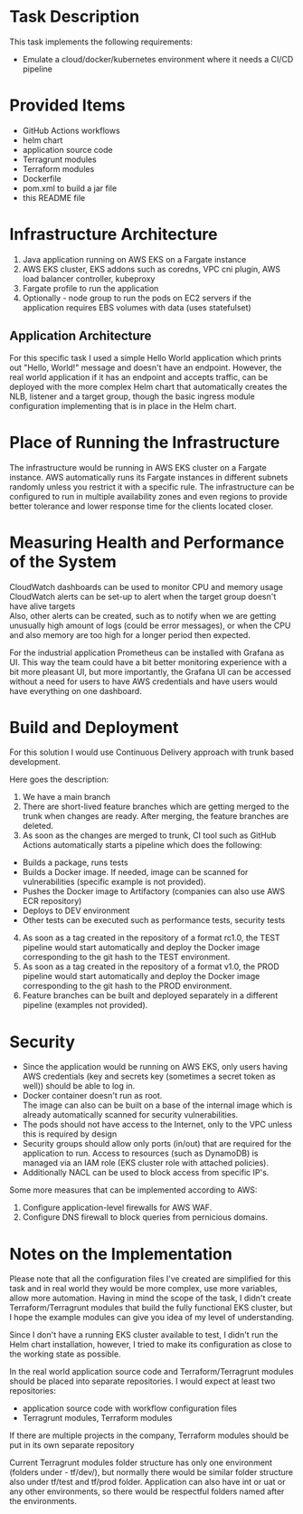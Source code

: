 # Task Description
This task implements the following requirements:
- Emulate a cloud/docker/kubernetes environment where it needs a CI/CD pipeline

# Provided Items
- GitHub Actions workflows
- helm chart
- application source code
- Terragrunt modules
- Terraform modules
- Dockerfile
- pom.xml to build a jar file
- this README file

# Infrastructure Architecture
1. Java application running on AWS EKS on a Fargate instance
2. AWS EKS cluster, EKS addons such as coredns, VPC cni plugin, AWS load balancer controller, kubeproxy
3. Fargate profile to run the application
4. Optionally - node group to run the pods on EC2 servers if the application requires EBS volumes with data (uses statefulset)

## Application Architecture
For this specific task I used a simple Hello World application which prints out "Hello, World!" message and doesn't have an endpoint.
However, the real world application if it has an endpoint and accepts traffic, can be deployed with the more complex Helm chart that automatically creates the NLB, listener and a target group, though the basic ingress module configuration implementing that is in place in the Helm chart.

# Place of Running the Infrastructure
The infrastructure would be running in AWS EKS cluster on a Fargate instance. AWS automatically runs its Fargate instances in different subnets randomly unless you restrict it with a specific rule. 
The infrastructure can be configured to run in multiple availability zones and even regions to provide better tolerance and lower response time for the clients located closer.

# Measuring Health and Performance of the System
CloudWatch dashboards can be used to monitor CPU and memory usage<br>
CloudWatch alerts can be set-up to alert when the target group doesn't have alive targets<br>
Also, other alerts can be created, such as to notify when we are getting unusually high amount of logs (could be error messages), or when the CPU and also memory are too high for a longer period then expected. 

For the industrial application Prometheus can be installed with Grafana as UI. This way the team could have a bit better monitoring experience with a bit more pleasant UI, but more importantly, the Grafana UI can be accessed without a need for users to have AWS credentials and have users would have everything on one dashboard.

# Build and Deployment
For this solution I would use Continuous Delivery approach with trunk based development.

Here goes the description:
1. We have a main branch
2. There are short-lived feature branches which are getting merged to the trunk when changes are ready. 
After merging, the feature branches are deleted.
3. As soon as the changes are merged to trunk, CI tool such as GitHub Actions automatically starts a pipeline which does the following:
- Builds a package, runs tests
- Builds a Docker image. If needed, image can be scanned for vulnerabilities (specific example is not provided).
- Pushes the Docker image to Artifactory (companies can also use AWS ECR repository)
- Deploys to DEV environment
- Other tests can be executed such as performance tests, security tests
4. As soon as a tag created in the repository of a format rc1.0, the TEST pipeline would start automatically and deploy the Docker image corresponding to the git hash to the TEST environment.
5. As soon as a tag created in the repository of a format v1.0, the PROD pipeline would start automatically and deploy the Docker image corresponding to the git hash to the PROD environment.
6. Feature branches can be built and deployed separately in a different pipeline (examples not provided).

# Security
 - Since the application would be running on AWS EKS, only users having AWS credentials (key and secrets key (sometimes a secret token as well)) should be able to log in.
 - Docker container doesn't run as root.<br>
The image can also can be built on a base of the internal image which is already automatically scanned for security vulnerabilities.
- The pods should not have access to the Internet, only to the VPC unless this is required by design<br>
- Security groups should allow only ports (in/out) that are required for the application to run.
Access to resources (such as DynamoDB) is managed via an IAM role (EKS cluster role with attached policies).
 - Additionally NACL can be used to block access from specific IP's.
 
Some more measures that can be implemented according to AWS:
1. Configure application-level firewalls for AWS WAF. 
2. Configure DNS firewall to block queries from pernicious domains.

# Notes on the Implementation
Please note that all the configuration files I've created are simplified for this task and in real world they would be more complex, use more variables, allow more automation.
Having in mind the scope of the task, I didn't create Terraform/Terragrunt modules that build the fully functional EKS cluster, but I hope the example modules can give you idea of my level of understanding.

Since I don't have a running EKS cluster available to test, I didn't run the Helm chart installation, however, I tried to make its configuration as close to the working state as possible.

In the real world application source code and Terraform/Terragrunt modules should be placed into separate repositories.
I would expect at least two repositories:
- application source code with workflow configuration files
- Terragrunt modules, Terraform modules

If there are multiple projects in the company, Terraform modules should be put in its own separate repository

Current Terragrunt modules folder structure has only one environment (folders under - tf/dev/), but normally there would be similar folder structure also under tf/test and tf/prod folder. 
Application can also have int or uat or any other environments, so there would be respectful folders named after the environments.